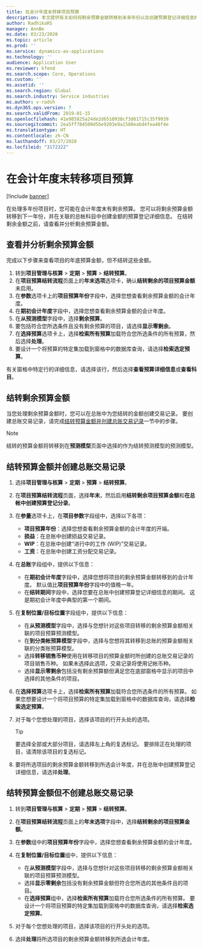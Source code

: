 ```yaml
---
title: 在会计年度末转移项目预算
description: 本文提供有关如何将剩余预算金额转移到未来年份以及创建预算登记详细信息的信息。
author: RadhikaRS
manager: AnnBe
ms.date: 03/23/2020
ms.topic: article
ms.prod: ''
ms.service: dynamics-ax-applications
ms.technology: ''
audience: Application User
ms.reviewer: kfend
ms.search.scope: Core, Operations
ms.custom: ''
ms.assetid: ''
ms.search.region: Global
ms.search.industry: Service industries
ms.author: v-radsh
ms.dyn365.ops.version: 7
ms.search.validFrom: 2019-01-15
ms.openlocfilehash: 41e985825a24de2d6510938cf3d61715c35f9939
ms.sourcegitcommit: 2ea5ff784500d5be9203e9a1560eabd4fea46f4e
ms.translationtype: HT
ms.contentlocale: zh-CN
ms.lasthandoff: 03/27/2020
ms.locfileid: "3172322"
---
```

# <a name="transfer-project-budgets-at-fiscal-year-end"></a>在会计年度末转移项目预算

[!include [banner](../includes/banner.md)]

在处理多年份项目时，您可能在会计年度末有剩余预算。 您可以将剩余预算金额转移到下一年份，并在关联的总帐科目中创建金额的预算登记详细信息。 在结转剩余金额之前，请查看并分析剩余预算金额。

## <a name="review-and-analyze-remaining-budget-amounts"></a>查看并分析剩余预算金额

完成以下步骤来查看项目的年底预算金额，但不结转这些金额。

1. 转到**项目管理与核算** > **定期** > **预算** > **结转预算**。 
2. 在**项目预算结转流程**页面上的**年末选项**选项卡，确认**结转剩余的项目预算金额**未启用。
3. 在**参数**选项卡上的**项目预算年份**字段中，选择您想查看剩余预算金额的会计年度。 
4. 在**期初会计年度**字段中，选择您想查看剩余预算金额的会计年度。 
5. 在**从预测模型**字段中，选择**剩余预算**。 
6. 要包括符合您所选条件且没有剩余预算的项目，请选择**显示零剩余**。  
7. 在**选择预算**选项卡上，选择**检索所有预算**加载符合您所选条件的所有预算，然后选择**处理**。 
8. 要设计一个将预算的特定集加载到窗格中的数据库查询，请选择**检索选定预算**。

有关窗格中特定行的详细信息，请选择该行，然后选择**查看预算详细信息**或**查看科目**。

## <a name="carry-forward-remaining-budget-amounts"></a>结转剩余预算金额 

当您处理剩余预算金额时，您可以在总账中为您结转的金额创建交易记录。 要创建总账交易记录，请完成[结转预算金额并创建总账交易记录](#carry-forward)一节中的步骤。 

> [!NOTE]
> 结转的预算金额将转移到在**预测模型**页面中选择的作为结转预测模型的预测模型。  

## <a name="carry-forward-budget-amounts-and-create-general-ledger-transactions"></a><a name="carry-forward"></a>结转预算金额并创建总账交易记录

1.  选择**项目管理与核算** > **定期** > **预算** > **结转预算**。 
2. 在**项目预算结转流程**页面，选择**年末**，然后启用**结转剩余项目预算金额**和**在总帐中创建预算登记分录**。 
3. 在**参量**选项卡上，在**项目参数**字段组中，选择以下各项：

   - **项目预算年份**：选择您想查看剩余预算金额的会计年度的开端。 
   - **损益**：在总账中创建损益交易记录。 
   -  **WIP**：在总账中创建“进行中的工作 (WIP)”交易记录。
   -  **工资**：在总账中创建工资分配交易记录。 

5. 在**总账**字段组中，提供以下信息： 

   - 在**期初会计年度**字段中，选择您想将项目的剩余预算金额转移到的会计年度。 默认值比**项目预算年份**字段中的值晚一年。
   -  在**结转期间**字段中，选择您要在总账中创建预算登记详细信息的期间。 这是期初会计年度中典型的第一个期间。

6. 在**复制位置/目标位置**字段组中，提供以下信息：

   - 在**从预测模型**字段中，选择与您想针对这些项目转移的剩余预算金额相关联的项目预算预测模型。 
   - 在**到分类帐预算模型**字段中，选择与您想将其转移到总账的预算金额相关联的分类账预算模型。 
   -  选择**转移销售币种**使用在转移项目的预算金额时所创建的总账交易记录的项目销售币种。 如果未选择此选项，交易记录将使用记帐币种。 
   -  选择**显示零剩余**包括没有剩余预算额但满足您在底部窗格中显示的项目中选择的其他条件的项目。

7. 在**选择预算**选项卡上，选择**检索所有预算**加载符合您所选条件的所有预算。 如果您想要设计一个将项目预算的特定集加载到窗格中的数据库查询，请选择**检索选定预算**。
8. 对于每个您想处理的项目，选择该项目的行开头处的选项。

    > [!TIP]
    > 要选择全部或大部分项目，请选择左上角的复选标记。 要排除正在处理的项目，请清除该项目的复选标记。

9. 要将所选项目的剩余预算金额转移到所选会计年度，并在总账中创建预算登记详细信息，请选择**处理**。

## <a name="carry-forward-budget-amounts-without-creating-general-ledger-transactions"></a>结转预算金额但不创建总账交易记录

1. 转到**项目管理与核算** > **定期** > **预算** > **结转预算**。
2. 在**项目预算结转流程**页面上的**年末选项**字段中，选择**结转剩余的项目预算金额**。
3. 在**参数**组中的**项目预算年份**字段中，选择您想查看剩余预算金额的会计年度。
4. 在**复制位置/目标位置**组中，提供以下信息：

   - 在**从预测模型**字段中，选择与您想针对这些项目转移的剩余预算金额相关联的项目预算预测模型。 
   - 选择**显示零剩余**包括没有剩余预算金额但符合您所选的其他条件且的项目。
   - 在**选择预算**组中，选择**检索所有预算**加载符合您所选条件的所有预算。 要设计一个将项目预算的特定集加载到窗格中的数据库查询，请选择**检索选定预算**。

5. 对于每个您想处理的项目，选择该项目的行开头处的选项。 
6. 选择**处理**将所选项目的剩余预算金额转移到所选会计年度。

